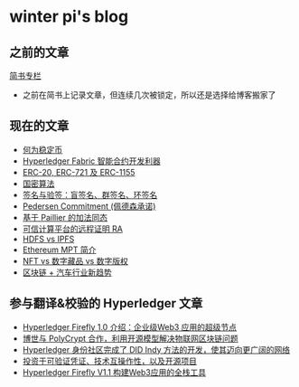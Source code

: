 # winter pi's blog

## 之前的文章
[简书专栏](https://www.jianshu.com/u/e9bee1674dac)
- 之前在简书上记录文章，但连续几次被锁定，所以还是选择给博客搬家了

## 现在的文章
- [何为稳定币](https://github.com/winterpi/blog/issues/1)
- [Hyperledger Fabric 智能合约开发利器](https://github.com/winterpi/blog/issues/2)
- [ERC-20, ERC-721 及 ERC-1155](https://github.com/winterpi/blog/issues/3)
- [国密算法](https://github.com/winterpi/blog/issues/4)
- [签名与验签：盲签名、群签名、环签名](https://github.com/winterpi/blog/issues/6)
- [Pedersen Commitment (佩德森承诺)](https://github.com/winterpi/blog/issues/7)
- [基于 Paillier 的加法同态](https://github.com/winterpi/blog/issues/5)
- [可信计算平台的远程证明 RA](https://github.com/winterpi/blog/issues/8)
- [HDFS vs IPFS](https://github.com/winterpi/blog/issues/9)
- [Ethereum MPT 简介](https://github.com/winterpi/blog/issues/10)
- [NFT vs 数字藏品 vs 数字版权](https://github.com/winterpi/blog/issues/12)
- [区块链 + 汽车行业新趋势](https://github.com/winterpi/blog/issues/14)

## 参与翻译&校验的 Hyperledger 文章
- [Hyperledger Firefly 1.0 介绍：企业级Web3 应用的超级节点](https://mp.weixin.qq.com/s?__biz=Mzg2MDY5NTM0Ng==&mid=2247487060&idx=2&sn=4ae81242358c8b415bc6912ef8be770c&chksm=ce233009f954b91ffc4fbde650a797bcfc19b0a1de7dbeaf4f42208650f39b1b39623e548ef4&token=997924595&lang=zh_CN#rd)
- [博世与 PolyCrypt 合作，利用开源模型解决物联网区块链问题](https://mp.weixin.qq.com/s?__biz=Mzg2MDY5NTM0Ng==&mid=2247487071&idx=3&sn=6dd9ca27ab02fe59c19d786d49c9336e&chksm=ce233002f954b9143a0880365a625923e0cd1f33174dfb587c2a6c681e02d5e94f4a7f52f488&token=423991220&lang=zh_CN#rd)
- [Hyperledger 身份社区完成了 DID Indy 方法的开发，使其迈向更广阔的网络](https://mp.weixin.qq.com/s?__biz=Mzg2MDY5NTM0Ng==&mid=2247487111&idx=1&sn=6531bff9943b2811120e6089133e1120&chksm=ce2330daf954b9ccdbbb1a455047f74dbd40b03003ad15d17837e44841e732c1600fba97475e&token=1757862082&lang=zh_CN#rd)
- [投资于可验证凭证、技术互操作性，以及开源项目](https://mp.weixin.qq.com/s?__biz=Mzg2MDY5NTM0Ng==&mid=2247487721&idx=2&sn=c4a1d855ecfce162458790c6c97b8f2a&chksm=ce232eb4f954a7a291876a02172070d5abfba436cfacc5d2f4c020566dfa1cbd9e3fe7f9e8f9&mpshare=1&scene=1&srcid=0920xRpgTqpSB3WsJwQN0azl&sharer_sharetime=1663638139949&sharer_shareid=148d0a9bd78a51ef4f8c89eedba408b4&exportkey=Aajj4f0SLv5iPEhZp3H%2Fo1c%3D&acctmode=0&pass_ticket=OYIiQhpuVUx9Oicx0NZO%2BJXyIk4X%2BN%2B%2BUL7mmiDQIQOB1ONcvaUnPQz3zugAw6q1&wx_header=0#rd)
- [Hyperledger Firefly V1.1 构建Web3应用的全栈工具](https://mp.weixin.qq.com/s?__biz=Mzg2MDY5NTM0Ng==&mid=2247487741&idx=1&sn=42426ee223b64bf7db29ec68af87aed9&chksm=ce232ea0f954a7b61e88edc7ec13d8998b549e0bab8b374b45814833ac3ed0ffc07b21190c59&mpshare=1&scene=1&srcid=0922eka4OO3DJBTH2RgSi59A&sharer_sharetime=1663818508545&sharer_shareid=148d0a9bd78a51ef4f8c89eedba408b4&exportkey=AaOIMnawUcaBXdc3ZXN%2FFRQ%3D&acctmode=0&pass_ticket=OYIiQhpuVUx9Oicx0NZO%2BJXyIk4X%2BN%2B%2BUL7mmiDQIQOB1ONcvaUnPQz3zugAw6q1&wx_header=0#rd)
<!-- [案例分析：用Splunk关联所有数据集的数据，包括Hyperledger Fabric](https://docs.qq.com/doc/DZGxUdHFJWkV0dE1Y)-->
